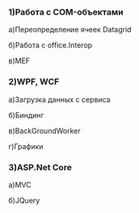  
### 1)Работа с COM-объектами	
а)Переопределение ячеек Datagrid	

б)Работа с office.Interop	

в)MEF	
### 2)WPF, WCF	
а)Загрузка данных с сервиса	

б)Биндинг	

в)BackGroundWorker

г)Графики 
 ### 3)ASP.Net Core
а)MVC

б)JQuery
